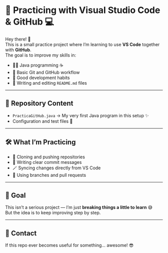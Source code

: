 <!-- # LearningVSC -->
# 🚀 Practicing with Visual Studio Code & GitHub 💻

Hey there! 👋  
This is a small practice project where I’m learning to use **VS Code** together with **GitHub**.  
The goal is to improve my skills in:

- 🧑‍💻 Java programming ☕  
- 🔄 Basic Git and GitHub workflow  
- 🧠 Good development habits  
- 📝 Writing and editing `README.md` files

---

## 📂 Repository Content

- `PracticaGitHub.java` → My very first Java program in this setup ✨  
- Configuration and test files 🧪

---

## 🛠️ What I’m Practicing

- 📌 Cloning and pushing repositories  
- 💬 Writing clear commit messages  
- 🪄 Syncing changes directly from VS Code  
- 🤝 Using branches and pull requests

---

## 🐣 Goal

This isn’t a serious project — I’m just **breaking things a little to learn** 😅  
But the idea is to keep improving step by step.  

---

## 🌟 Contact

If this repo ever becomes useful for something… awesome! 😎 

